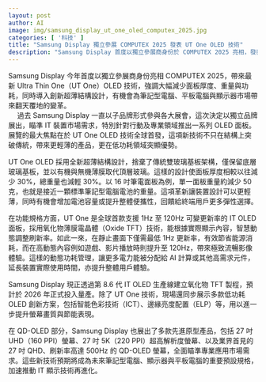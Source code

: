 ```yaml
---
layout: post
author: AI
image: img/samsung_display_ut_one_oled_computex_2025.jpg
categories: [ '科技' ]
title: "Samsung Display 獨立參展 COMPUTEX 2025 發表 UT One OLED 技術"
description: "Samsung Display 首度以獨立參展商身份於 COMPUTEX 2025 亮相，發表全新 Ultra Thin One (UT One) OLED 技術，採用單層超薄結構設計，相較傳統面板減薄及減重 30%，並支援 1Hz–120Hz 可變更新率，強調低功耗與高效影像體驗。現場亦展示多款 QD-OLED 與低功耗創新方案，預期將加速 IT 顯示技術升級，帶動筆電、顯示器與平板領域產品革新。"
---
```

Samsung Display 今年首度以獨立參展商身份亮相 COMPUTEX 2025，帶來最新 Ultra Thin One（UT One）OLED 技術，強調大幅減少面板厚度、重量與功耗，同時導入創新超薄結構設計，有機會為筆記型電腦、平板電腦與顯示器市場帶來翻天覆地的變革。  
　
過去 Samsung Display 一直以子品牌形式參與各大展會，這次決定以獨立品牌展出，瞄準 IT 裝置市場需求，特別針對行動及專業領域推出一系列 OLED 面板。展覽的最大焦點在於 UT One OLED 技術全球首發，這項新技術不只在結構上突破傳統，帶來更輕薄的產品，更在低功耗領域突顯優勢。

UT One OLED 採用全新超薄結構設計，捨棄了傳統雙玻璃基板架構，僅保留底層玻璃基板，並以有機與無機薄膜取代頂層玻璃。這樣的設計使面板厚度相較以往減少 30%，總重量也減輕 30%。以 16 吋筆電面板為例，單一面板重量約減少 50 克，也就是接近一顆標準筆記型電腦電池的重量。這項革新讓裝置設計可以更輕薄，同時有機會增加電池容量或提升整體便攜性，回饋給終端用戶更多彈性選擇。

在功能規格方面，UT One 是全球首款支援 1Hz 至 120Hz 可變更新率的 IT OLED 面板，採用氧化物薄膜電晶體（Oxide TFT）技術，能根據實際顯示內容，智慧動態調整刷新率。如此一來，在靜止畫面下僅需最低 1Hz 更新率，有效節省能源消耗，而在高動態內容例如遊戲、影片播放時則提升至 120Hz，帶來極致流暢影像體驗。這樣的動態功耗管理，讓更多電力能被分配給 AI 計算或其他高需求元件，延長裝置實際使用時間，亦提升整體用戶體驗。

Samsung Display 現正透過第 8.6 代 IT OLED 生產線建立氧化物 TFT 製程，預計於 2026 年正式投入量產。除了 UT One 技術，現場還同步展示多款低功耗 OLED 創新方案，包括智能色彩技術（ICT）、邊緣亮度配置（ELP）等，用以進一步提升螢幕畫質與節能表現。

在 QD-OLED 部分，Samsung Display 也展出了多款先進原型產品，包括 27 吋 UHD（160 PPI）螢幕、27 吋 5K（220 PPI）超高解析度螢幕、以及業界首見的 27 吋 QHD、刷新率高達 500Hz 的 QD-OLED 螢幕，全面瞄準專業應用市場需求。這些新技術預期將成為未來筆記型電腦、顯示器與平板電腦的重要預設規格，加速推動 IT 顯示技術再進化。